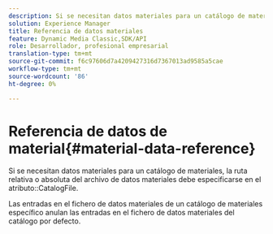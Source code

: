 ```yaml
---
description: Si se necesitan datos materiales para un catálogo de materiales, la ruta relativa o absoluta del archivo de datos materiales debe especificarse en el atributo CatalogFile.
solution: Experience Manager
title: Referencia de datos materiales
feature: Dynamic Media Classic,SDK/API
role: Desarrollador, profesional empresarial
translation-type: tm+mt
source-git-commit: f6c97606d7a4209427316d7367013ad9585a5cae
workflow-type: tm+mt
source-wordcount: '86'
ht-degree: 0%

---
```



# Referencia de datos de material{#material-data-reference}

Si se necesitan datos materiales para un catálogo de materiales, la ruta relativa o absoluta del archivo de datos materiales debe especificarse en el atributo::CatalogFile.

Las entradas en el fichero de datos materiales de un catálogo de materiales específico anulan las entradas en el fichero de datos materiales del catálogo por defecto.

